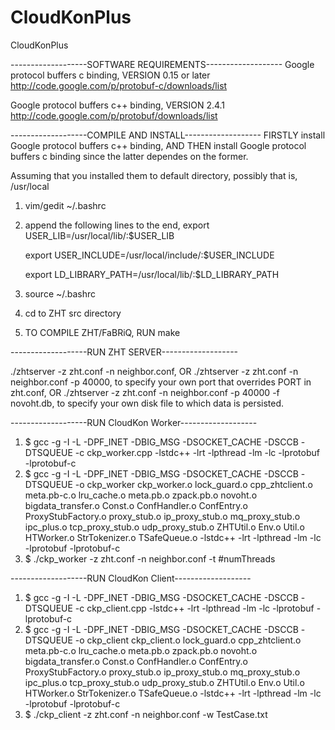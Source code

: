 # CloudKonPlus
CloudKonPlus

-------------------SOFTWARE REQUIREMENTS-------------------
Google protocol buffers c binding, VERSION 0.15 or later
		http://code.google.com/p/protobuf-c/downloads/list


Google protocol buffers c++ binding, VERSION 2.4.1
		http://code.google.com/p/protobuf/downloads/list


-------------------COMPILE AND INSTALL-------------------
FIRSTLY install Google protocol buffers c++ binding, 
AND THEN install Google protocol buffers c binding since the latter dependes on the former.

Assuming that you installed them to default directory, possibly that is, /usr/local
1. vim/gedit ~/.bashrc
2. append the following lines to the end,
	export USER_LIB=/usr/local/lib/:$USER_LIB

	export USER_INCLUDE=/usr/local/include/:$USER_INCLUDE

	export LD_LIBRARY_PATH=/usr/local/lib/:$LD_LIBRARY_PATH
3. source ~/.bashrc
4. cd to ZHT src directory
5. TO COMPILE ZHT/FaBRiQ, RUN
   make

-------------------RUN ZHT SERVER-------------------

./zhtserver -z zht.conf -n neighbor.conf, OR
./zhtserver -z zht.conf -n neighbor.conf -p 40000, to specify your own port that overrides PORT in zht.conf, OR
./zhtserver -z zht.conf -n neighbor.conf -p 40000 -f novoht.db, to specify your own disk file to which data is persisted.

-------------------RUN CloudKon Worker-------------------

1. $ gcc -g -I -L -DPF_INET -DBIG_MSG -DSOCKET_CACHE -DSCCB -DTSQUEUE -c ckp_worker.cpp -lstdc++ -lrt -lpthread -lm -lc -lprotobuf -lprotobuf-c
2. $ gcc -g -I -L -DPF_INET -DBIG_MSG -DSOCKET_CACHE -DSCCB -DTSQUEUE -o ckp_worker ckp_worker.o lock_guard.o cpp_zhtclient.o meta.pb-c.o lru_cache.o meta.pb.o zpack.pb.o novoht.o bigdata_transfer.o Const.o ConfHandler.o ConfEntry.o ProxyStubFactory.o proxy_stub.o ip_proxy_stub.o mq_proxy_stub.o ipc_plus.o tcp_proxy_stub.o udp_proxy_stub.o ZHTUtil.o Env.o Util.o HTWorker.o StrTokenizer.o TSafeQueue.o -lstdc++ -lrt -lpthread -lm -lc -lprotobuf -lprotobuf-c
3. $ ./ckp_worker -z zht.conf -n neighbor.conf -t #numThreads

-------------------RUN CloudKon Client-------------------

1. $ gcc -g -I -L -DPF_INET -DBIG_MSG -DSOCKET_CACHE -DSCCB -DTSQUEUE -c ckp_client.cpp -lstdc++ -lrt -lpthread -lm -lc -lprotobuf -lprotobuf-c
2. $ gcc -g -I -L -DPF_INET -DBIG_MSG -DSOCKET_CACHE -DSCCB -DTSQUEUE -o ckp_client ckp_client.o lock_guard.o cpp_zhtclient.o meta.pb-c.o lru_cache.o meta.pb.o zpack.pb.o novoht.o bigdata_transfer.o Const.o ConfHandler.o ConfEntry.o ProxyStubFactory.o proxy_stub.o ip_proxy_stub.o mq_proxy_stub.o ipc_plus.o tcp_proxy_stub.o udp_proxy_stub.o ZHTUtil.o Env.o Util.o HTWorker.o StrTokenizer.o TSafeQueue.o -lstdc++ -lrt -lpthread -lm -lc -lprotobuf -lprotobuf-c
3. $ ./ckp_client -z zht.conf -n neighbor.conf -w TestCase.txt